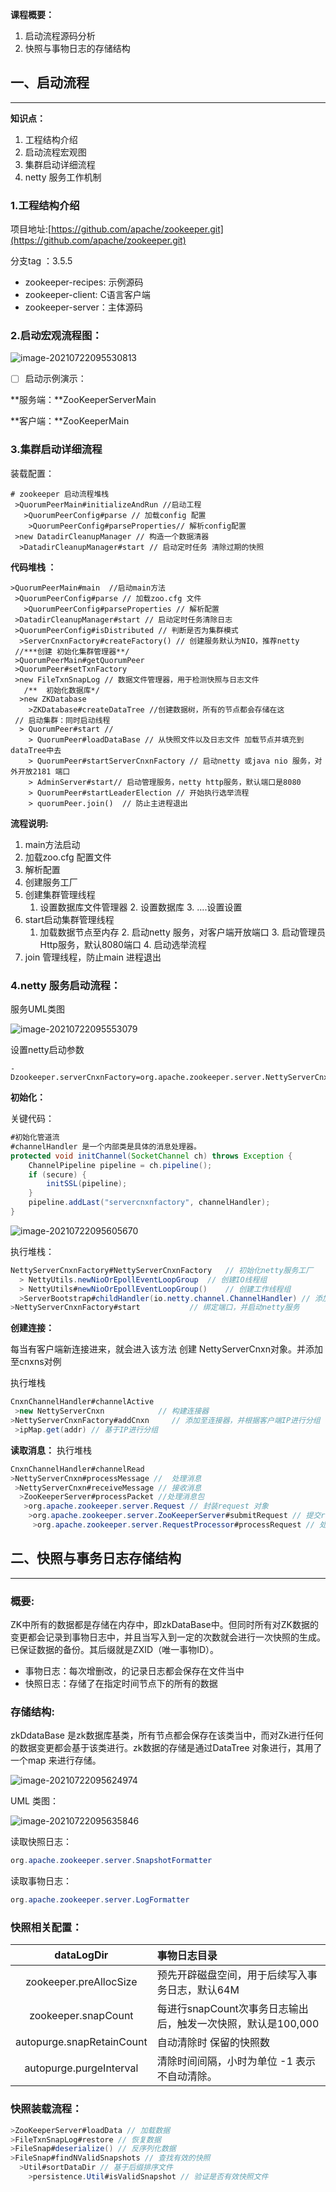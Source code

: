 **课程概要：**

1. 启动流程源码分析
2. 快照与事物日志的存储结构
## 一、启动流程

---
**知识点：**

1. 工程结构介绍
2. 启动流程宏观图
3. 集群启动详细流程
4. netty 服务工作机制
### 1.工程结构介绍
项目地址:[https://github.com/apache/zookeeper.git](https://github.com/apache/zookeeper.git)

分支tag ：3.5.5

* zookeeper-recipes: 示例源码
* zookeeper-client: C语言客户端
* zookeeper-server：主体源码
### **2.启动宏观流程图：**
![image-20210722095530813](https://gitee.com/liufeihua/images/raw/master/images/image-20210722095530813.png)

- [ ] 启动示例演示：

**服务端：**ZooKeeperServerMain

**客户端：**ZooKeeperMain

### 3.集群启动详细流程
装载配置：

```properties
# zookeeper 启动流程堆栈
 >QuorumPeerMain#initializeAndRun //启动工程 
   >QuorumPeerConfig#parse // 加载config 配置
    >QuorumPeerConfig#parseProperties// 解析config配置
 >new DatadirCleanupManager // 构造一个数据清器
  >DatadirCleanupManager#start // 启动定时任务 清除过期的快照
```



**代码堆栈 ：**

```properties
>QuorumPeerMain#main  //启动main方法
 >QuorumPeerConfig#parse // 加载zoo.cfg 文件
   >QuorumPeerConfig#parseProperties // 解析配置
 >DatadirCleanupManager#start // 启动定时任务清除日志
 >QuorumPeerConfig#isDistributed // 判断是否为集群模式
  >ServerCnxnFactory#createFactory() // 创建服务默认为NIO，推荐netty
 //***创建 初始化集群管理器**/
 >QuorumPeerMain#getQuorumPeer
 >QuorumPeer#setTxnFactory 
 >new FileTxnSnapLog // 数据文件管理器，用于检测快照与日志文件
   /**  初始化数据库*/
  >new ZKDatabase 
    >ZKDatabase#createDataTree //创建数据树，所有的节点都会存储在这
 // 启动集群：同时启动线程
  > QuorumPeer#start // 
    > QuorumPeer#loadDataBase // 从快照文件以及日志文件 加载节点并填充到dataTree中去
    > QuorumPeer#startServerCnxnFactory // 启动netty 或java nio 服务，对外开放2181 端口
    > AdminServer#start// 启动管理服务，netty http服务，默认端口是8080
    > QuorumPeer#startLeaderElection // 开始执行选举流程
    > quorumPeer.join()  // 防止主进程退出 
```
**流程说明:**

1.   main方法启动
  1. 加载zoo.cfg  配置文件
  2. 解析配置
  3. 创建服务工厂
  4. 创建集群管理线程
        1. 设置数据库文件管理器
            2. 设置数据库
                3. ....设置设置
  5. start启动集群管理线程
        1. 加载数据节点至内存
            2. 启动netty 服务，对客户端开放端口
                3. 启动管理员Http服务，默认8080端口
                    4. 启动选举流程
  6. join 管理线程，防止main 进程退出

### 4.netty 服务启动流程：
服务UML类图

![image-20210722095553079](https://gitee.com/liufeihua/images/raw/master/images/image-20210722095553079.png)

设置netty启动参数

```
-Dzookeeper.serverCnxnFactory=org.apache.zookeeper.server.NettyServerCnxnFactory
```
**初始化：**

关键代码：

```java
#初始化管道流 
#channelHandler 是一个内部类是具体的消息处理器。
protected void initChannel(SocketChannel ch) throws Exception {
    ChannelPipeline pipeline = ch.pipeline();
    if (secure) {
        initSSL(pipeline);
    }
    pipeline.addLast("servercnxnfactory", channelHandler);
}
```
![image-20210722095605670](https://gitee.com/liufeihua/images/raw/master/images/image-20210722095605670.png)


执行堆栈：

```java
NettyServerCnxnFactory#NettyServerCnxnFactory 	// 初始化netty服务工厂
  > NettyUtils.newNioOrEpollEventLoopGroup 	// 创建IO线程组
  > NettyUtils#newNioOrEpollEventLoopGroup() 	// 创建工作线程组
  >ServerBootstrap#childHandler(io.netty.channel.ChannelHandler) // 添加管道流
>NettyServerCnxnFactory#start 			// 绑定端口，并启动netty服务
```
**创建连接：**

每当有客户端新连接进来，就会进入该方法 创建 NettyServerCnxn对象。并添加至cnxns对例

执行堆栈

```java
CnxnChannelHandler#channelActive
 >new NettyServerCnxn 		     // 构建连接器
>NettyServerCnxnFactory#addCnxn     // 添加至连接器，并根据客户端IP进行分组
 >ipMap.get(addr) // 基于IP进行分组
```
**读取消息：**
执行堆栈

```java
CnxnChannelHandler#channelRead
>NettyServerCnxn#processMessage //  处理消息 
 >NettyServerCnxn#receiveMessage // 接收消息
  >ZooKeeperServer#processPacket //处理消息包
   >org.apache.zookeeper.server.Request // 封装request 对象
    >org.apache.zookeeper.server.ZooKeeperServer#submitRequest // 提交request  
     >org.apache.zookeeper.server.RequestProcessor#processRequest // 处理请求
```
## 二、快照与事务日志存储结构

---
### 概要:
ZK中所有的数据都是存储在内存中，即zkDataBase中。但同时所有对ZK数据的变更都会记录到事物日志中，并且当写入到一定的次数就会进行一次快照的生成。已保证数据的备份。其后缀就是ZXID（唯一事物ID）。

* 事物日志：每次增删改，的记录日志都会保存在文件当中
* 快照日志：存储了在指定时间节点下的所有的数据
### **存储结构:**
zkDdataBase 是zk数据库基类，所有节点都会保存在该类当中，而对Zk进行任何的数据变更都会基于该类进行。zk数据的存储是通过DataTree 对象进行，其用了一个map 来进行存储。

![image-20210722095624974](https://gitee.com/liufeihua/images/raw/master/images/image-20210722095624974.png)

UML 类图：

![image-20210722095635846](https://gitee.com/liufeihua/images/raw/master/images/image-20210722095635846.png)

读取快照日志：

```java
org.apache.zookeeper.server.SnapshotFormatter
```
读取事物日志：

```java
org.apache.zookeeper.server.LogFormatter
```
### 快照相关配置：
| dataLogDir   | 事物日志目录   |
|:----:|:----|
| zookeeper.preAllocSize | 预先开辟磁盘空间，用于后续写入事务日志，默认64M   |
| zookeeper.snapCount | 每进行snapCount次事务日志输出后，触发一次快照，默认是100,000   |
| autopurge.snapRetainCount | 自动清除时 保留的快照数 |
| autopurge.purgeInterval |  清除时间间隔，小时为单位 -1 表示不自动清除。 |

### **快照装载流程：**
```java
>ZooKeeperServer#loadData // 加载数据
>FileTxnSnapLog#restore // 恢复数据
>FileSnap#deserialize() // 反序列化数据
>FileSnap#findNValidSnapshots // 查找有效的快照
  >Util#sortDataDir // 基于后缀排序文件
    >persistence.Util#isValidSnapshot // 验证是否有效快照文件
```

